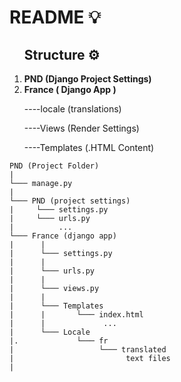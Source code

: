 # README 💡
<ol>
  <h2>Structure ⚙️</h2>
  <li><strong>PND (Django Project Settings)</strong></li>
  <li><strong>France ( Django App )</strong></li>
       <p>----locale (translations) </p>
       <p>----Views (Render Settings)</p>
       <p>----Templates (.HTML Content)</p>
</ol>

```
PND (Project Folder)
|
└─── manage.py
|     
└─── PND (project settings)
|     └─── settings.py
|     └─── urls.py    
|          ...
└─── France (django app)
|      |
|      └─── settings.py
|      |
|      └─── urls.py
|      |
|      └─── views.py
|      |    
|      └─── Templates
|      |       └─── index.html
|      |             ...
|      └─── Locale
|.             └─── fr
|                   └─── translated
|                         text files     
|  
```
